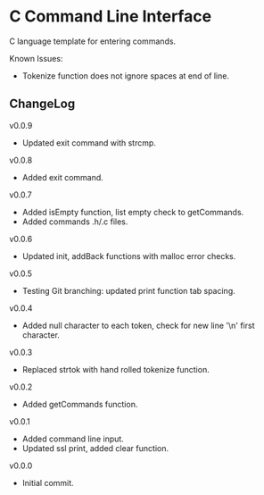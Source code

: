 # C Command Line Interface

C language template for entering commands.

Known Issues:
- Tokenize function does not ignore spaces at end of line.

## ChangeLog
v0.0.9
- Updated exit command with strcmp.

v0.0.8
- Added exit command.

v0.0.7
- Added isEmpty function, list empty check to getCommands.
- Added commands .h/.c files.

v0.0.6
- Updated init, addBack functions with malloc error checks.

v0.0.5
- Testing Git branching: updated print function tab spacing.

v0.0.4
- Added null character to each token, check for new line '\n' first character.

v0.0.3
- Replaced strtok with hand rolled tokenize function.

v0.0.2
- Added getCommands function.

v0.0.1
- Added command line input.
- Updated ssl print, added clear function.

v0.0.0
- Initial commit.